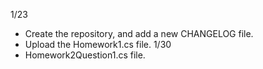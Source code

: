 1/23 
- Create the repository, and add a new CHANGELOG file.
- Upload the Homework1.cs file.
1/30
- Homework2Question1.cs file.
